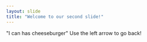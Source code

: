 ```yaml
---
layout: slide
title: "Welcome to our second slide!"
---
```

"I can has cheeseburger"
Use the left arrow to go back!
